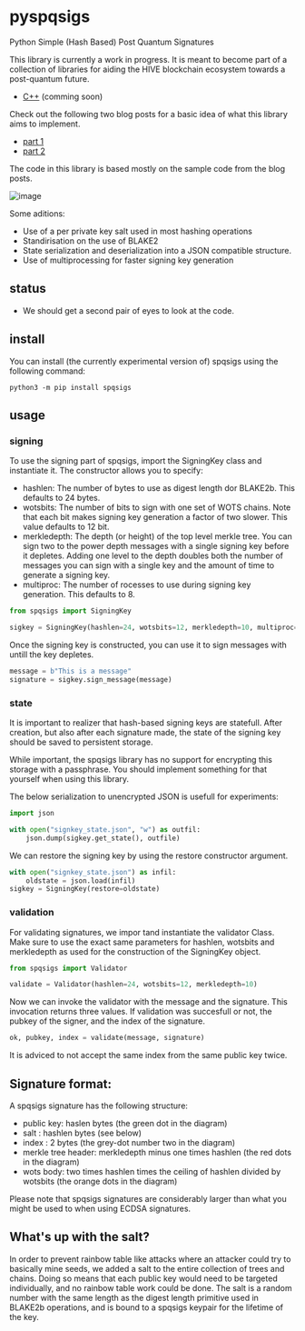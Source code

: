 # pyspqsigs
Python Simple (Hash Based) Post Quantum Signatures

This library is currently a work in progress. It is meant to become part of a collection of libraries for aiding the HIVE blockchain ecosystem towards a post-quantum future.

* [C++](https://github.com/pibara/spq-sigs) (comming soon)

Check out the following two blog posts for a basic idea of what this library aims to implement.

* [part 1](https://hive.blog/hive-161707/@pibara/a-practical-introduction-into-hash-based-signatures-using-python-part-one)
* [part 2](https://hive.blog/hive-161707/@pibara/a-practical-introduction-into-hash-based-signatures-using-python-part-two)

The code in this library is based mostly on the sample code from the blog posts.

![image](https://user-images.githubusercontent.com/289546/114308898-ab79b300-9ae5-11eb-99bb-c4603b1a07f3.png)


Some aditions:

* Use of a per private key salt used in most hashing operations
* Standirisation on the use of BLAKE2
* State serialization and deserialization into a JSON compatible structure.
* Use of multiprocessing for faster signing key generation

## status

* We should get a second pair of eyes to look at the code.

## install

You can install (the currently experimental version of) spqsigs using the following command:

```
python3 -m pip install spqsigs
```

## usage

### signing

To use the signing part of spqsigs, import the SigningKey class and instantiate it.
The constructor allows you to specify:

* hashlen: The number of bytes to use as digest length dor BLAKE2b. This defaults to 24 bytes.
* wotsbits: The number of bits to sign with one set of WOTS chains. Note that each bit makes signing key generation a factor of two slower. This value defaults to 12 bit.
* merkledepth: The depth (or height) of the top level merkle tree. You can sign two to the power depth messages with a single signing key before it depletes. Adding one level to the depth doubles both the number of messages you can sign with a single key and the amount of time to generate a signing key.
* multiproc: The number of rocesses to use during signing key generation. This defaults to 8.
            
```python
from spqsigs import SigningKey

sigkey = SigningKey(hashlen=24, wotsbits=12, merkledepth=10, multiproc=4)
```

Once the signing key is constructed, you can use it to sign messages with untill the key depletes.

```python
message = b"This is a message"
signature = sigkey.sign_message(message)
```

### state

It is important to realizer that hash-based signing keys are statefull. After creation, but also after each signature made, the state of the signing key should be saved to persistent storage. 

While important, the spqsigs library has no support for encrypting this storage with a passphrase. You should implement something for that yourself when using this library.

The below serialization to unencrypted JSON is usefull for experiments: 

```python
import json

with open("signkey_state.json", "w") as outfil:
    json.dump(sigkey.get_state(), outfile)
```

We can restore the signing key by using the restore constructor argument.
```python
with open("signkey_state.json") as infil:
    oldstate = json.load(infil)
sigkey = SigningKey(restore=oldstate)
````

### validation

For validating signatures, we impor tand instantiate the validator Class.
Make sure to use the exact same parameters for hashlen, wotsbits and merkledepth as used for the 
construction of the SigningKey object.

```python
from spqsigs import Validator

validate = Validator(hashlen=24, wotsbits=12, merkledepth=10)
```

Now we can invoke the validator with the message and the signature. This invocation returns three values. If validation was succesfull or not, the pubkey of the signer, and the index of the signature.

```python
ok, pubkey, index = validate(message, signature)
```

It is adviced to not accept the same index from the same public key twice.

## Signature format:

A spqsigs signature has the following structure:

* public key: haslen bytes (the green dot in the diagram)
* salt : hashlen bytes (see below)
* index : 2 bytes (the grey-dot number two in the diagram)
* merkle tree header: merkledepth minus one times hashlen (the red dots in the diagram)
* wots body: two times hashlen times the ceiling of hashlen divided by wotsbits (the orange dots in the diagram)

Please note that spqsigs signatures are considerably larger than what you might be used to when using ECDSA signatures. 

## What's up with the salt?

In order to prevent rainbow table like attacks where an attacker could try to basically mine seeds, we added a salt to the entire collection of trees and chains. Doing so means that each public key would need to be targeted individually, and no rainbow table work could be done. The salt is a random number with the same length as the digest length primitive used in BLAKE2b operations, and is bound to a spqsigs keypair for the lifetime of the key.
